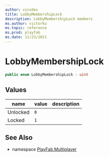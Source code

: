 ```yaml
---
author: vicodex
title: LobbyMembershipLock
description: LobbyMembershipLock members
ms.author: victorku
ms.topic: reference
ms.prod: playfab
ms.date: 11/23/2021
---
```


# LobbyMembershipLock

```csharp
public enum LobbyMembershipLock : uint
```

## Values

| name | value | description |
| --- | --- | --- |
| Unlocked | `0` |  |
| Locked | `1` |  |

## See Also

* namespace [PlayFab.Multiplayer](../PlayFabMultiplayerSDK.md)
